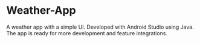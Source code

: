 # Weather-App
A weather app with a simple UI. Developed with Android Studio using Java. The app is ready for more development and feature integrations. 
